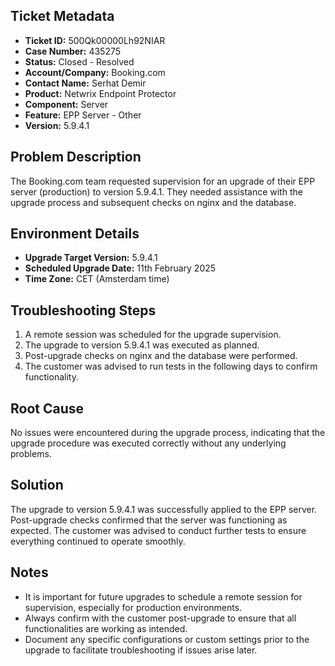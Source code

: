 ## Ticket Metadata
- **Ticket ID:** 500Qk00000Lh92NIAR
- **Case Number:** 435275
- **Status:** Closed - Resolved
- **Account/Company:** Booking.com
- **Contact Name:** Serhat Demir
- **Product:** Netwrix Endpoint Protector
- **Component:** Server
- **Feature:** EPP Server - Other
- **Version:** 5.9.4.1

## Problem Description
The Booking.com team requested supervision for an upgrade of their EPP server (production) to version 5.9.4.1. They needed assistance with the upgrade process and subsequent checks on nginx and the database.

## Environment Details
- **Upgrade Target Version:** 5.9.4.1
- **Scheduled Upgrade Date:** 11th February 2025
- **Time Zone:** CET (Amsterdam time)

## Troubleshooting Steps
1. A remote session was scheduled for the upgrade supervision.
2. The upgrade to version 5.9.4.1 was executed as planned.
3. Post-upgrade checks on nginx and the database were performed.
4. The customer was advised to run tests in the following days to confirm functionality.

## Root Cause
No issues were encountered during the upgrade process, indicating that the upgrade procedure was executed correctly without any underlying problems.

## Solution
The upgrade to version 5.9.4.1 was successfully applied to the EPP server. Post-upgrade checks confirmed that the server was functioning as expected. The customer was advised to conduct further tests to ensure everything continued to operate smoothly.

## Notes
- It is important for future upgrades to schedule a remote session for supervision, especially for production environments.
- Always confirm with the customer post-upgrade to ensure that all functionalities are working as intended.
- Document any specific configurations or custom settings prior to the upgrade to facilitate troubleshooting if issues arise later.